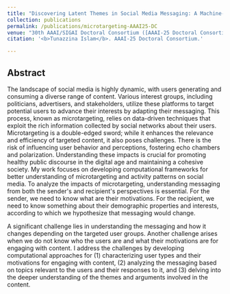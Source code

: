 ```yaml
---
title: "Discovering Latent Themes in Social Media Messaging: A Machine-in-the-Loop Approach Integrating LLMs"
collection: publications
permalink: /publications/microtargeting-AAAI25-DC
venue: "30th AAAI/SIGAI Doctoral Consortium ([AAAI-25 Doctoral Consortium](https://aaai.org/conference/aaai/aaai-25/doctoral-consortium-call/))"
citation: '<b>Tunazzina Islam</b>. AAAI-25 Doctoral Consortium.'

---
```


## Abstract
The landscape of social media is highly dynamic, with users generating and consuming a diverse range of content. Various interest groups, including politicians, advertisers, and stakeholders, utilize these platforms to target potential users to advance their interests by adapting their messaging. This process, known as microtargeting, relies on data-driven techniques that exploit the rich information collected by social networks about their users. Microtargeting is a double-edged sword; while it enhances the relevance and efficiency of targeted content, it also poses challenges. There is the risk of influencing user behavior and perceptions, fostering echo chambers and polarization. Understanding these impacts is crucial for promoting healthy public discourse in the digital age and maintaining a cohesive society. My work focuses on developing computational frameworks for better understanding of microtargeting and activity patterns on social media. To analyze the impacts of microtargeting, understanding messaging from both the sender's and recipient's perspectives is essential. For the sender, we need to know what are their motivations. For the recipient, we need to know something about their demographic properties and interests, according to which we hypothesize that messaging would change.

A significant challenge lies in understanding the messaging and how it changes depending on the targeted user groups. Another challenge arises when we do not know who the users are and what their motivations are for engaging with content. I address the challenges by developing computational approaches for (1) characterizing user types and their motivations for engaging with content, (2) analyzing the messaging based on topics relevant to the users and their responses to it, and (3) delving into the deeper understanding of the themes and arguments involved in the content.

